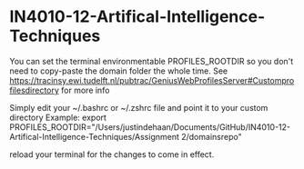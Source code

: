 # IN4010-12-Artifical-Intelligence-Techniques

You can set the terminal environmentable PROFILES_ROOTDIR so you don't need to copy-paste the domain folder the whole time. See https://tracinsy.ewi.tudelft.nl/pubtrac/GeniusWebProfilesServer#Customprofilesdirectory for more info

Simply edit your ~/.bashrc or ~/.zshrc file and point it to your custom directory
Example:
export PROFILES_ROOTDIR="/Users/justindehaan/Documents/GitHub/IN4010-12-Artifical-Intelligence-Techniques/Assignment 2/domainsrepo"

reload your terminal for the changes to come in effect.
